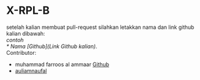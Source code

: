 # X-RPL-B
setelah kalian membuat pull-request silahkan letakkan nama dan link github kalian dibawah:  
_contoh_  
_* Nama [Github](Link Github kalian)_.  
Contributor:  
- muhammad farroos al ammaar [Github](https://github.com/muhammadfarros12)  
- [auliamnaufal](https://github.com/auliamnaufal)



